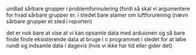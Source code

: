 undlad sårbare grupper i problemformulering (fordi så skal vi argumentere for hvad sårbare grupper er.
i stedet bare alamer om luftforurening (nævn sårbare grupper et sted i reporten)

det er nok bare at vise at vi kan opsamle data med arduionen og så bare finde finde eksisterende data at bruge i c programmet i stedet for at løbe rundt og indsamle data i dagevis (hvis vi ikke har tid eller gider det)
